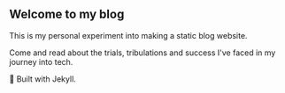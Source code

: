 ## Welcome to my blog

  This is my personal experiment into making a static blog website.

  Come and read about the trials, tribulations and success I've faced in my journey into tech.
  
🧪 Built with Jekyll.
